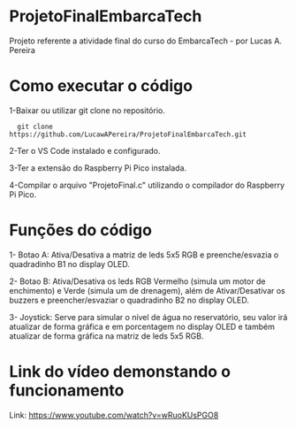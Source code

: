 # ProjetoFinalEmbarcaTech
Projeto referente a atividade final do curso do EmbarcaTech - por Lucas A. Pereira



# Como executar o código
1-Baixar ou utilizar git clone no repositório.

      git clone https://github.com/LucawAPereira/ProjetoFinalEmbarcaTech.git
      
2-Ter o VS Code instalado e configurado.

3-Ter a extensão do Raspberry Pi Pico instalada.

4-Compilar o arquivo "ProjetoFinal.c" utilizando o compilador do Raspberry Pi Pico.

# Funções do código

1- Botao A: Ativa/Desativa a matriz de leds 5x5 RGB e preenche/esvazia o quadradinho B1 no display OLED.

2- Botao B: Ativa/Desativa os leds RGB Vermelho (simula um motor de enchimento) e Verde (simula um de drenagem), além de Ativar/Desativar os buzzers e preencher/esvaziar o quadradinho B2 no display OLED.

3- Joystick: Serve para simular o nível de água no reservatório, seu valor irá atualizar de forma gráfica e em porcentagem no display OLED e também atualizar de forma gráfica na matriz de leds 5x5 RGB.

# Link do vídeo demonstando o funcionamento
Link: https://www.youtube.com/watch?v=wRuoKUsPGO8
